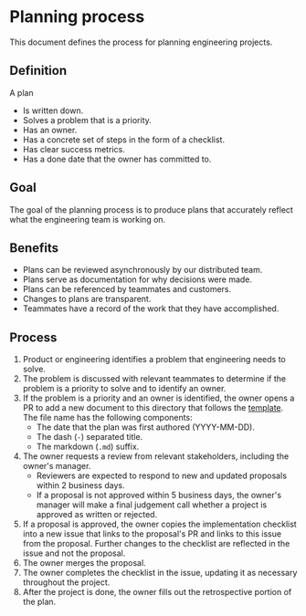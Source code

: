 # Planning process

This document defines the process for planning engineering projects.

## Definition

A plan
- Is written down.
- Solves a problem that is a priority.
- Has an owner.
- Has a concrete set of steps in the form of a checklist.
- Has clear success metrics.
- Has a done date that the owner has committed to.

## Goal

The goal of the planning process is to produce plans that accurately reflect what the engineering team is working on.

## Benefits

- Plans can be reviewed asynchronously by our distributed team.
- Plans serve as documentation for why decisions were made.
- Plans can be referenced by teammates and customers.
- Changes to plans are transparent.
- Teammates have a record of the work that they have accomplished.

## Process

1. Product or engineering identifies a problem that engineering needs to solve.
2. The problem is discussed with relevant teammates to determine if the problem is a priority to solve and to identify an owner.
3. If the problem is a priority and an owner is identified, the owner opens a PR to add a new document to this directory that follows the [template](0000-00-00-template.md). The file name has the following components:
    - The date that the plan was first authored (YYYY-MM-DD).
    - The dash (`-`) separated title.
    - The markdown (`.md`) suffix.
4. The owner requests a review from relevant stakeholders, including the owner's manager.
    - Reviewers are expected to respond to new and updated proposals within 2 business days.
    - If a proposal is not approved within 5 business days, the owner's manager will make a final judgement call whether a project is approved as written or rejected.
5. If a proposal is approved, the owner copies the implementation checklist into a new issue that links to the proposal's PR and links to this issue from the proposal. Further changes to the checklist are reflected in the issue and not the proposal.
6. The owner merges the proposal.
7. The owner completes the checklist in the issue, updating it as necessary throughout the project.
8. After the project is done, the owner fills out the retrospective portion of the plan.
